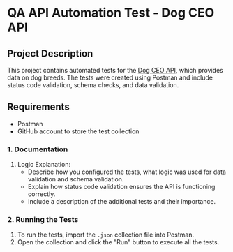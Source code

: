 # QA API Automation Test - Dog CEO API

## Project Description

This project contains automated tests for the [Dog CEO API](https://dog.ceo/dog-api/), which provides data on dog breeds. The tests were created using Postman and include status code validation, schema checks, and data validation.

## Requirements

- Postman
- GitHub account to store the test collection

### 1. Documentation

1. Logic Explanation:
   - Describe how you configured the tests, what logic was used for data validation and schema validation.
   - Explain how status code validation ensures the API is functioning correctly.
   - Include a description of the additional tests and their importance.

### 2. Running the Tests

1. To run the tests, import the `.json` collection file into Postman.
2. Open the collection and click the "Run" button to execute all the tests.

